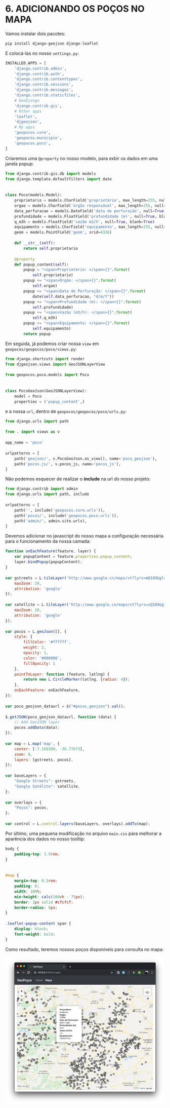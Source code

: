 # 6. ADICIONANDO OS POÇOS NO MAPA

Vamos instalar dois pacotes:

```bash
pip install django-geojson django-leaflet
```

E colocá-las no nosso `settings.py`:

```python
INSTALLED_APPS = [
    'django.contrib.admin',
    'django.contrib.auth',
    'django.contrib.contenttypes',
    'django.contrib.sessions',
    'django.contrib.messages',
    'django.contrib.staticfiles',
    # GeoDjango
    'django.contrib.gis',
    # Other apps
    'leaflet',
    'djgeojson',
    # My apps
    'geopocos.core',
    'geopocos.municipio',
    'geopocos.poco',
]
```

Criaremos uma `@property` no nosso modelo, para exbir os dados em uma janela popup:

```python
from django.contrib.gis.db import models
from django.template.defaultfilters import date


class Poco(models.Model):
    proprietario = models.CharField('proprietário', max_length=255, null=True, blank=True)
    orgao = models.CharField('órgão responsável', max_length=255, null=True, blank=True)
    data_perfuracao = models.DateField('data de perfuração', null=True, blank=True)
    profundidade = models.FloatField('profundidade (m)', null=True, blank=True)
    q_m3h = models.FloatField('vazão m3/h', null=True, blank=True)
    equipamento = models.CharField('equipamento', max_length=255, null=True, blank=True)
    geom = models.PointField('geom', srid=4326)

    def __str__(self):
        return self.proprietario

    @property
    def popup_content(self):
        popup = "<span>Proprietário: </span>{}".format(
            self.proprietario)
        popup += "<span>Órgão: </span>{}".format(
            self.orgao)
        popup += "<span>Data de Perfuração: </span>{}".format(
            date(self.data_perfuracao, "d/m/Y"))
        popup += "<span>Profundidade (m): </span>{}".format(
            self.profundidade)
        popup += "<span>Vazão (m3/h): </span>{}".format(
            self.q_m3h)
        popup += "<span>Equipamento: </span>{}".format(
            self.equipamento)
        return popup
```


Em seguida, já podemos criar nossa `view` em `geopocos/geopocos/poco/views.py`:

```python
from django.shortcuts import render
from djgeojson.views import GeoJSONLayerView

from geopocos.poco.models import Poco


class PocoGeoJson(GeoJSONLayerView):
    model = Poco
    properties = ('popup_content',)
```

e a nossa `url`, dentro de `geopocos/geopocos/poco/urls.py`:

```python
from django.urls import path

from . import views as v

app_name = 'poco'

urlpatterns = [
    path('geojson/', v.PocoGeoJson.as_view(), name='poco_geojson'),
    path('pocos.js/', v.pocos_js, name='pocos_js'),
]
```

Não podemos esquecer de realizar o **include** na url do nosso projeto:

```python
from django.contrib import admin
from django.urls import path, include

urlpatterns = [
    path('', include('geopocos.core.urls')),
    path('pocos/', include('geopocos.poco.urls')),
    path('admin/', admin.site.urls),
]
```

Devemos adicionar no javascript do nosso mapa a configuração necessária para o funcionamento da nossa camada:

```javascript
function onEachFeature(feature, layer) {
    var popupContent = feature.properties.popup_content;
    layer.bindPopup(popupContent);
}

var gstreets = L.tileLayer('http://www.google.cn/maps/vt?lyrs=m@189&gl=cn&x={x}&y={y}&z={z}', {
    maxZoom: 20,
    attribution: 'google'
});

var satellite = L.tileLayer('http://www.google.cn/maps/vt?lyrs=s@189&gl=cn&x={x}&y={y}&z={z}', {
    maxZoom: 20,
    attribution: 'google'
});

var pocos = L.geoJson([], {
    style: {
        fillColor: '#ffffff',
        weight: 2,
        opacity: 1,
        color: '#000000',
        fillOpacity: 1
    },
    pointToLayer: function (feature, latlng) {
        return new L.CircleMarker(latlng, {radius: 4});
    },
    onEachFeature: onEachFeature,
});

var poco_geojson_dataurl = $("#pocos_geojson").val();

$.getJSON(poco_geojson_dataurl, function (data) {
    // Add GeoJSON layer
    pocos.addData(data);
});

var map = L.map('map', {
    center: [-7.166300, -36.77673],
    zoom: 8,
    layers: [gstreets, pocos],
});

var baseLayers = {
    "Google Streets": gstreets,
    "Google Satélite": satellite,
};

var overlays = {
    "Poços": pocos,
};

var control = L.control.layers(baseLayers, overlays).addTo(map);
```

Por último, uma pequena modificação no arquivo `main.css` para melhorar a aparência dos dados no nosso tooltip:

```css
body {
    padding-top: 3.5rem;
}


#map {
    margin-top: 0.5rem;
    padding: 0;
    width: 100%;
    min-height: calc(100vh - 75px);
    border: 1px solid #cfcfcf;
    border-radius: 8px;
}

.leaflet-popup-content span {
    display: block;
    font-weight: bold;
}
```

Como resultado, teremos nossos poços disponíveis para consulta no mapa:

![](.pastes/2019-10-07-21-37-49.png)